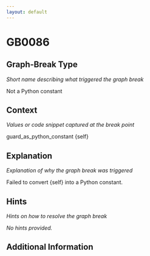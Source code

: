 ```yaml
---
layout: default
---
```

# GB0086

## Graph-Break Type
*Short name describing what triggered the graph break*

Not a Python constant

## Context
*Values or code snippet captured at the break point*

guard_as_python_constant {self}

## Explanation
*Explanation of why the graph break was triggered*

Failed to convert {self} into a Python constant.

## Hints
*Hints on how to resolve the graph break*

*No hints provided.*


## Additional Information

<!-- ADDITIONAL INFORMATION START - Add custom information below this line -->

<!-- ADDITIONAL INFORMATION END -->

